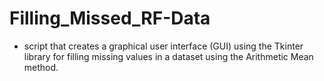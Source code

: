 # Filling_Missed_RF-Data


- script that creates a graphical user interface (GUI) using the Tkinter library for filling missing values in a dataset using the Arithmetic Mean method.
